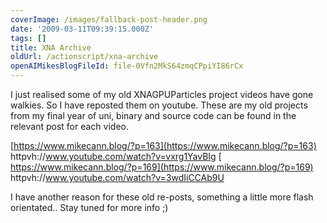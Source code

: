 ```yaml
---
coverImage: /images/fallback-post-header.png
date: '2009-03-11T09:39:15.000Z'
tags: []
title: XNA Archive
oldUrl: /actionscript/xna-archive
openAIMikesBlogFileId: file-0Vfn2MkS64zmqCPpiYI86rCx
---
```


I just realised some of my old XNAGPUParticles project videos have gone walkies. So I have reposted them on youtube. These are my old projects from my final year of uni, binary and source code can be found in the relevant post for each video.

<!-- more -->

[https://www.mikecann.blog/?p=163](https://www.mikecann.blog/?p=163)
httpvh://www.youtube.com/watch?v=vxrg1YavBIg
[
https://www.mikecann.blog/?p=169](https://www.mikecann.blog/?p=169)
httpvh://www.youtube.com/watch?v=3wdIiCCAb9U

I have another reason for these old re-posts, something a little more flash orientated.. Stay tuned for more info ;)
